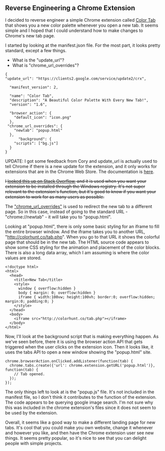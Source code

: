 ## Reverse Engineering a Chrome Extension

I decided to reverse engineer a simple Chrome extension called [Color Tab](https://chrome.google.com/webstore/detail/color-tab/hchlgfaicmddilenlflajnmomalehbom?hl=en) that shows you a new color palette whenever you open a new tab. It seems simple and I hoped that I could understand how to make changes to Chrome's new tab page.  

I started by looking at the manifest.json file. For the most part, it looks pretty standard, except a few things.

* What is the "update_url"?
* What is "chrome_url_overrides"?

```
{
"update_url": "https://clients2.google.com/service/update2/crx",

  "manifest_version": 2,

  "name": "Color Tab",
  "description": "A Beautiful Color Palette With Every New Tab!",
  "version": "1.6",

  "browser_action": {
    "default_icon": "icon.png"
  },
 "chrome_url_overrides": {
    "newtab": "popup.html"
  },
      "background": {
    "scripts": ["bg.js"]
  }
}
```

UPDATE: I got some feedback from Cory and update_url is actually used to tell Chrome if there is a new update for the extension, and it only works for extensions that are in the Chrome Web Store. The documentation is [here](https://developer.chrome.com/extensions/hosting).   

 ~~I [looked this up on Stack Overflow](https://stackoverflow.com/questions/22735525/install-chrome-extension-through-windows-registry), and it is used when you want your extension to be installed through the Windows registry. It's not super relevant to the extension's function, but it's good to know if you want your extension to work for as many users as possible.~~

The ["chrome_url_overrides"](https://developer.chrome.com/extensions/override) is used to redirect the new tab to a different page. So in this case, instead of going to the standard URL - "chrome://newtab" - it will take you to "popup.html".

Looking at "popup.html", there is only some basic styling for an iframe to fill the entire browser window. And the iframe takes you to another URL, "http://colorhunt.co/tab.php". When you go to that URL it shows the colorful page that should be in the new tab. The HTML source code appears to show some CSS styling for the animation and placement of the color blocks. There is also a long data array, which I am assuming is where the color values are stored.

```
<!doctype html>
<html>
  <head>
    <title>New Tab</title>
    <style>
      window { overflow:hidden }
      body { margin: 0; overflow:hidden }
      iframe { width:100vw; height:100vh; border:0; overflow:hidden; margin:0; padding:0; }
    </style>
  </head>
  <body>
    <iframe src="http://colorhunt.co/tab.php"></iframe>
  </body>
</html>
```

Now, I'll look at the background script that is making everything happen. As we've seen before, there it is using the browser action API that gets triggered when the user clicks on the extension icon. Then it looks like, it uses the tabs API to open a new window showing the "popup.html" site.

```
chrome.browserAction.onClicked.addListener(function(tab) {
  chrome.tabs.create({'url': chrome.extension.getURL('popup.html')}, function(tab) {
    // Tab opened.
  });
});

```

The only things left to look at is the "popup.js" file. It's not included in the manifest file, so I don't think it contributes to the function of the extension. The code appears to be querying google image search. I'm not sure why this was included in the chrome extension's files since it does not seem to be used by the extension.

Overall, it seems like a good way to make a different landing page for new tabs. It's cool that you could make you own website, change it whenever and however you like, and then have the Chrome extension user see new things. It seems pretty popular, so it's nice to see that you can delight people with simple projects.
